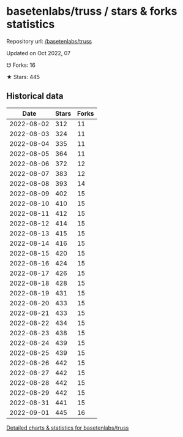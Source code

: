 # basetenlabs/truss / stars & forks statistics

Repository url: [/basetenlabs/truss](https://github.com/basetenlabs/truss)

Updated on Oct 2022, 07

☋ Forks: 16

★ Stars: 445

## Historical data
| Date | Stars | Forks |
|------|-------|-------|
| 2022-08-02 | 312 | 11 | 
| 2022-08-03 | 324 | 11 | 
| 2022-08-04 | 335 | 11 | 
| 2022-08-05 | 364 | 11 | 
| 2022-08-06 | 372 | 12 | 
| 2022-08-07 | 383 | 12 | 
| 2022-08-08 | 393 | 14 | 
| 2022-08-09 | 402 | 15 | 
| 2022-08-10 | 410 | 15 | 
| 2022-08-11 | 412 | 15 | 
| 2022-08-12 | 414 | 15 | 
| 2022-08-13 | 415 | 15 | 
| 2022-08-14 | 416 | 15 | 
| 2022-08-15 | 420 | 15 | 
| 2022-08-16 | 424 | 15 | 
| 2022-08-17 | 426 | 15 | 
| 2022-08-18 | 428 | 15 | 
| 2022-08-19 | 431 | 15 | 
| 2022-08-20 | 433 | 15 | 
| 2022-08-21 | 433 | 15 | 
| 2022-08-22 | 434 | 15 | 
| 2022-08-23 | 438 | 15 | 
| 2022-08-24 | 439 | 15 | 
| 2022-08-25 | 439 | 15 | 
| 2022-08-26 | 442 | 15 | 
| 2022-08-27 | 442 | 15 | 
| 2022-08-28 | 442 | 15 | 
| 2022-08-29 | 442 | 15 | 
| 2022-08-31 | 441 | 15 | 
| 2022-09-01 | 445 | 16 | 


[Detailed charts & statistics for basetenlabs/truss](https://reviewgithub.com/rep/basetenlabs/truss)
